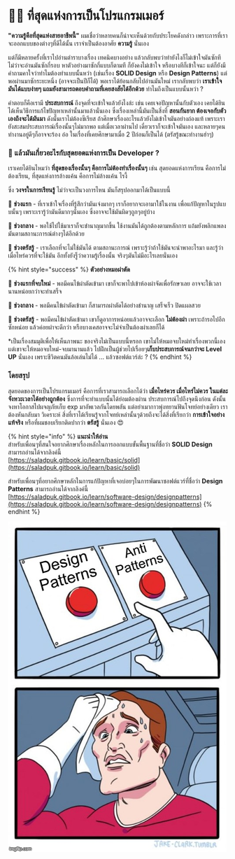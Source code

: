# 👨‍💻 ที่สุดแห่งการเป็นโปรแกรมเมอร์

**"ความรู้คือที่สุดแห่งสายอาชีพนี้"** ผมเชื่อว่าหลายคนก็น่าจะเห็นด้วยกับประโยคดังกล่าว เพราะการที่เราจะออกแบบของต่างๆที่ดีได้นั้น เราจำเป็นต้องอาศัย **ความรู้** นั่นเอง

แต่ก็มีหลายครั้งที่เราไปอ่านตำราบางเรื่อง เทคนิคบางอย่าง แล้วกลับพบว่าทำยังไงก็ไม่เข้าใจมันซักที ไม่ว่าจะอ่านมันซักกี่รอบ หาตัวอย่างมาซักกี่แบบก็ตามที ก็ยังคงไม่เข้าใจ หรือบางทีก็เข้าใจนะ แต่ก็ยังมีคำถามคาใจว่าทำไมต้องทำแบบนั้นหว่า \(เช่นเรื่อง **SOLID Design** หรือ **Design Patterns**\) แต่พอผ่านมาซักระยะหนึ่ง \(อาจจะเป็นปีก็ได้\) พอเราได้ย้อนกลับไปอ่านมันใหม่ เรากลับพบว่า  **เราเข้าใจมันได้แบบง่ายๆ แถมยังสามารถตอบคำถามที่เคยสงสัยได้อีกด้วย** ทำไมถึงเป็นแบบนั้นหว่า ?

คำตอบก็คือเรามี **ประสบการณ์** ถึงจุดที่จะเข้าใจแล้วยังไงล่ะ เช่น เคยเจอปัญหานั้นกับตัวเอง เคยได้ยินได้เห็นวิธีการแก้ไขปัญหาเหล่านั้นมาแล้วนั่นเอง ซึ่งเรื่องเหล่านี้มันเป็นสิ่งที่ **สอนกันยาก ต้องเจอกับตัวเองถึงจะได้มันมา** ดังนั้นเราไม่ต้องซีเรียส ถ้าศึกษาเรื่องอะไรแล้วยังไม่เข้าใจมันอย่างถ่องแท้ เพราะเรายังสะสมประสบการณ์เรื่องนั้นๆไม่มากพอ แต่เมื่อเวลาผ่านไป เดี๋ยวเราก็จะเข้าใจมันเอง และหลายๆคนทำงานอยู่ดีๆก็อาจจะร้อง อ๋อ ในเรื่องที่เคยศึกษามาเมื่อ 2 ปีก่อนก็เป็นได้ \(ตรัสรู้ขณะทำงานฮ่าๆ\)

### 🤔 แล้วมันเกี่ยวอะไรกับสุดยอดแห่งการเป็น Developer ?

เราเคยได้ยินไหมว่า **ที่สุดของเรื่องนั้นๆ คือการไม่ต้องทำเรื่องนั้นๆ** เช่น สุดยอดแห่งการเรียน คือการไม่ต้องเรียน, ที่สุดแห่งการล้างแค้น คือการไม่ล้างแค้น ไรงี้

ซึ่ง **วงจรในการเรียนรู้** ไม่ว่าจะเป็นวงการไหน มันก็สรุปออกมาได้เป็นแบบนี้

👶 **ช่วงแรก** - ที่เราเข้าใจเรื่องที่รู้สึกว่ามันเจ๋งมากๆ เราก็อยากจะเอามาใช้ในงาน เพื่อแก้ปัญหาในรูปแบบนั้นๆ เพราะเรารู้ว่ามันดีมากๆนั่นเอง ซึ่งอาจจะใช้มันผิดๆถูกๆอยู่บ้าง

👦 **ช่วงกลาง** - พอใช้ไปใช้มาเราก็จะชำนาญมากขึ้น ใช้งานมันได้ถูกต้องตามหลักการ แถ้มยังพลิกแพลงมันตามสถานะการณ์ต่างๆได้อีกด้วย

🧔 **ช่วงตรัสรู้** - เราเลือกที่จะไม่ใช้มันได้ ตามสถานะการณ์ เพราะรู้ว่าถ้าใช้มันจะนำพาอะไรมา และรู้ว่าเมื่อไหร่ควรที่จะใช้มัน อีกทั้งยังรู็ว่าความรู้เรื่องนั้น จริงๆมันไม่มีอะไรเลยนั่นเอง

{% hint style="success" %}
**ตัวอย่างหมอผ่าตัด**

👶 **ช่วงแรกที่จบใหม่** - พอมีคนไข้ผ่าตัดเข้ามา เขาก็จะพาไปเข้าห้องผ่าจัดเพื่อรักษาเลย อาจจะใช้เวลานานหน่อยกว่าจะทำเสร็จ

👦 **ช่วงกลาง** - พอมีคนไข้ผ่าตัดเข้ามา ก็สามารถผ่าตัดได้อย่างชำนาญ เสร็จเร็ว ปิดแผลสวย

🧔 **ช่วงตรัสรู้** - พอมีคนไข้ผ่าตัดเข้ามา เขาก็ดูอาการหน่อยแล้วอาจจะเลือก **ไม่ต้องผ่า** เพราะถ้ารอไปอีกซักหน่อย แล้วค่อยผ่าจะดีกว่า หรือบางเคสอาจจะไม่จำเป็นต้องผ่าเลยก็ได้

\*เป็นเรื่องสมมุติเพื่อให้เห็นภาพนะ ของจริงไม่เป็นแบบนี้หรอก เขาไม่ให้หมอจบใหม่ทำเรื่องพวกนี้เอง แต่เขาจะให้หมอจบใหม่-จบมานานแล้ว ไปฝึกเป็นผู้ช่วยไปเรื่อยๆ**เก็บประสบการณ์จนกว่าจะ Level UP** นั่นเอง เพราะชีวิตคนมันล้อเล่นไม่ได้ ... แล้วซอฟต์แวร์ล่ะ ?
{% endhint %}

### โดยสรุป

สุดยอดของการเป็นโปรแกรมเมอร์ คือการที่เราสามารถเลือกได้ว่า **เมื่อไหร่ควร เมื่อไหร่ไม่ควร ในแต่ละจังหวะเวลาได้อย่างถูกต้อง** ซึ่งการที่จะทำแบบนั้นได้ย่อมต้องผ่าน ประสบการณ์ไปถึงจุดนึงก่อน ดังนั้นจงหาโอกาสไปผจญภัยเก็บ exp มาอัพเวลกันโดยพลัน แต่อย่าเมากาวพุ่งทยานฟันโจทย์อย่างเดียว เราต้องหันกลับมา วิเคราะห์ สิ่งที่เราได้เรียนรู้จากโจทย์เหล่านั้นๆด้วยถึงจะได้สิ่งที่เรียกว่า **การเข้าใจอย่างแท้จริง** หรือที่ผมชอบเรียกติดปากว่า **ตรัสรู้** นั่นเอง 😍

{% hint style="info" %}
**แนะนำให้อ่าน**  
สำหรับเพื่อนๆที่สนใจอยากศึกษาเรื่องหลักในการออกแบบขั้นพื้นฐานที่ชื่อว่า **SOLID Design** สามารถอ่านได้จากลิงค์นี้  
[https://saladpuk.gitbook.io/learn/basic/solid](https://saladpuk.gitbook.io/learn/basic/solid)

สำหรับเพื่อนๆที่อยากศึกษาหลักในการแก้ปัญหาที่เจอบ่อยๆในการพัฒนาซอฟต์แวร์ที่ชื่อว่า **Design Patterns** สามารถอ่านได้จากลิงค์นี้  
[https://saladpuk.gitbook.io/learn/software-design/designpatterns](https://saladpuk.gitbook.io/learn/software-design/designpatterns)
{% endhint %}

![](.gitbook/assets/image%20%28596%29.png)

